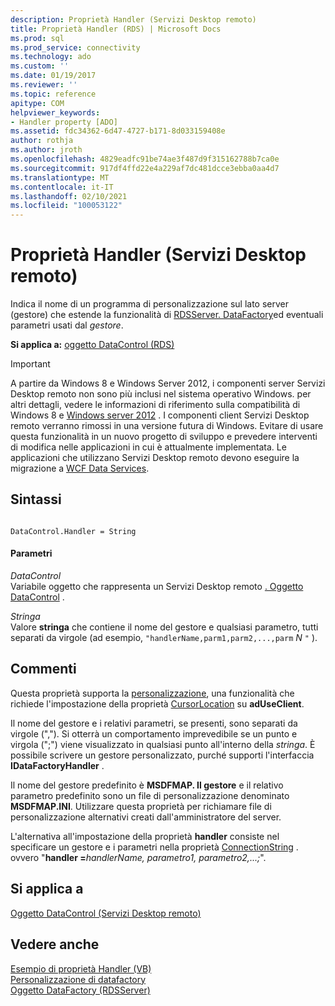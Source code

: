 ```yaml
---
description: Proprietà Handler (Servizi Desktop remoto)
title: Proprietà Handler (RDS) | Microsoft Docs
ms.prod: sql
ms.prod_service: connectivity
ms.technology: ado
ms.custom: ''
ms.date: 01/19/2017
ms.reviewer: ''
ms.topic: reference
apitype: COM
helpviewer_keywords:
- Handler property [ADO]
ms.assetid: fdc34362-6d47-4727-b171-8d033159408e
author: rothja
ms.author: jroth
ms.openlocfilehash: 4829eadfc91be74ae3f487d9f315162788b7ca0e
ms.sourcegitcommit: 917df4ffd22e4a229af7dc481dcce3ebba0aa4d7
ms.translationtype: MT
ms.contentlocale: it-IT
ms.lasthandoff: 02/10/2021
ms.locfileid: "100053122"
---
```

# <a name="handler-property-rds"></a>Proprietà Handler (Servizi Desktop remoto)
Indica il nome di un programma di personalizzazione sul lato server (gestore) che estende la funzionalità di [RDSServer. DataFactory](./datafactory-object-rdsserver.md)ed eventuali parametri usati dal *gestore*.  
  
 **Si applica a:** [oggetto DataControl (RDS)](./datacontrol-object-rds.md)  
  
> [!IMPORTANT]
>  A partire da Windows 8 e Windows Server 2012, i componenti server Servizi Desktop remoto non sono più inclusi nel sistema operativo Windows. per altri dettagli, vedere le informazioni di riferimento sulla compatibilità di Windows 8 e [Windows server 2012](https://www.microsoft.com/download/details.aspx?id=27416) . I componenti client Servizi Desktop remoto verranno rimossi in una versione futura di Windows. Evitare di usare questa funzionalità in un nuovo progetto di sviluppo e prevedere interventi di modifica nelle applicazioni in cui è attualmente implementata. Le applicazioni che utilizzano Servizi Desktop remoto devono eseguire la migrazione a [WCF Data Services](/dotnet/framework/wcf/).  
  
## <a name="syntax"></a>Sintassi  
  
```  
  
DataControl.Handler = String  
```  
  
#### <a name="parameters"></a>Parametri  
 *DataControl*  
 Variabile oggetto che rappresenta un Servizi Desktop remoto [. Oggetto DataControl](./datacontrol-object-rds.md) .  
  
 *Stringa*  
 Valore **stringa** che contiene il nome del gestore e qualsiasi parametro, tutti separati da virgole (ad esempio, `"handlerName,parm1,parm2,...,parm` *N* `"` ).  
  
## <a name="remarks"></a>Commenti  
 Questa proprietà supporta la [personalizzazione](../../guide/remote-data-service/datafactory-customization.md), una funzionalità che richiede l'impostazione della proprietà [CursorLocation](../ado-api/cursorlocation-property-ado.md) su **adUseClient**.  
  
 Il nome del gestore e i relativi parametri, se presenti, sono separati da virgole (","). Si otterrà un comportamento imprevedibile se un punto e virgola (";") viene visualizzato in qualsiasi punto all'interno della *stringa*. È possibile scrivere un gestore personalizzato, purché supporti l'interfaccia **IDataFactoryHandler** .  
  
 Il nome del gestore predefinito è **MSDFMAP. Il gestore** e il relativo parametro predefinito sono un file di personalizzazione denominato **MSDFMAP.INI**. Utilizzare questa proprietà per richiamare file di personalizzazione alternativi creati dall'amministratore del server.  
  
 L'alternativa all'impostazione della proprietà **handler** consiste nel specificare un gestore e i parametri nella proprietà [ConnectionString](../ado-api/connectionstring-property-ado.md) . ovvero "**handler =**_handlerName, parametro1, parametro2,...;_".  
  
## <a name="applies-to"></a>Si applica a  
 [Oggetto DataControl (Servizi Desktop remoto)](./datacontrol-object-rds.md)  
  
## <a name="see-also"></a>Vedere anche  
 [Esempio di proprietà Handler (VB)](./handler-property-example-vb.md)   
 [Personalizzazione di datafactory](../../guide/remote-data-service/datafactory-customization.md)   
 [Oggetto DataFactory (RDSServer)](./datafactory-object-rdsserver.md)